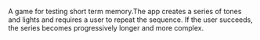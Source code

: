 A game for testing short term memory.The app creates a series of tones and lights and requires a user to repeat the sequence. If the user succeeds, the series becomes progressively longer and more complex.
